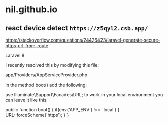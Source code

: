 # nil.github.io

react device detect
`https://z5qyl2.csb.app/`
-------------------------------------------------------

https://stackoverflow.com/questions/24426423/laravel-generate-secure-https-url-from-route

Laravel 8

I recently resolved this by modifying this file:

app/Providers/AppServiceProvider.php

in the method boot() add the following:

use Illuminate\Support\Facades\URL;
to work in your local environment you can leave it like this:

public function boot()
{
    if(env('APP_ENV') !== 'local') {
        URL::forceScheme('https');
    }
}

